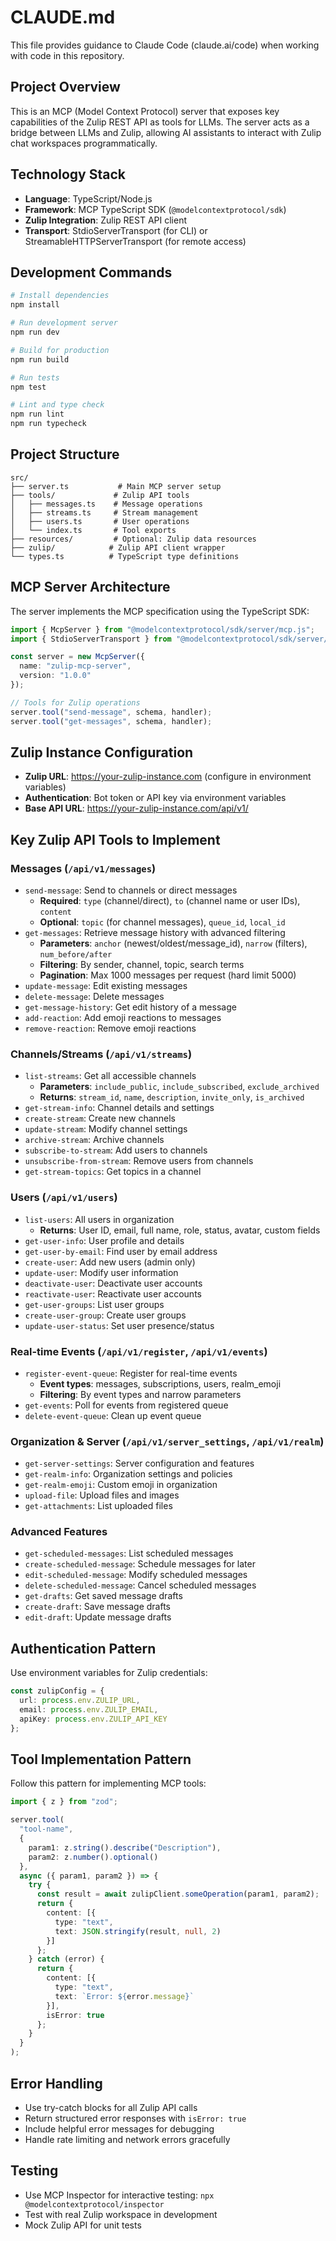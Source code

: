 # CLAUDE.md

This file provides guidance to Claude Code (claude.ai/code) when working with code in this repository.

## Project Overview

This is an MCP (Model Context Protocol) server that exposes key capabilities of the Zulip REST API as tools for LLMs. The server acts as a bridge between LLMs and Zulip, allowing AI assistants to interact with Zulip chat workspaces programmatically.

## Technology Stack

- **Language**: TypeScript/Node.js
- **Framework**: MCP TypeScript SDK (`@modelcontextprotocol/sdk`)
- **Zulip Integration**: Zulip REST API client
- **Transport**: StdioServerTransport (for CLI) or StreamableHTTPServerTransport (for remote access)

## Development Commands

```bash
# Install dependencies
npm install

# Run development server
npm run dev

# Build for production
npm run build

# Run tests
npm test

# Lint and type check
npm run lint
npm run typecheck
```

## Project Structure

```
src/
├── server.ts           # Main MCP server setup
├── tools/             # Zulip API tools
│   ├── messages.ts    # Message operations
│   ├── streams.ts     # Stream management
│   ├── users.ts       # User operations
│   └── index.ts       # Tool exports
├── resources/         # Optional: Zulip data resources
├── zulip/            # Zulip API client wrapper
└── types.ts          # TypeScript type definitions
```

## MCP Server Architecture

The server implements the MCP specification using the TypeScript SDK:

```typescript
import { McpServer } from "@modelcontextprotocol/sdk/server/mcp.js";
import { StdioServerTransport } from "@modelcontextprotocol/sdk/server/stdio.js";

const server = new McpServer({
  name: "zulip-mcp-server",
  version: "1.0.0"
});

// Tools for Zulip operations
server.tool("send-message", schema, handler);
server.tool("get-messages", schema, handler);
```

## Zulip Instance Configuration

- **Zulip URL**: https://your-zulip-instance.com (configure in environment variables)
- **Authentication**: Bot token or API key via environment variables
- **Base API URL**: https://your-zulip-instance.com/api/v1/

## Key Zulip API Tools to Implement

### Messages (`/api/v1/messages`)
- `send-message`: Send to channels or direct messages
  - **Required**: `type` (channel/direct), `to` (channel name or user IDs), `content`
  - **Optional**: `topic` (for channel messages), `queue_id`, `local_id`
- `get-messages`: Retrieve message history with advanced filtering
  - **Parameters**: `anchor` (newest/oldest/message_id), `narrow` (filters), `num_before/after`
  - **Filtering**: By sender, channel, topic, search terms
  - **Pagination**: Max 1000 messages per request (hard limit 5000)
- `update-message`: Edit existing messages
- `delete-message`: Delete messages
- `get-message-history`: Get edit history of a message
- `add-reaction`: Add emoji reactions to messages
- `remove-reaction`: Remove emoji reactions

### Channels/Streams (`/api/v1/streams`)
- `list-streams`: Get all accessible channels
  - **Parameters**: `include_public`, `include_subscribed`, `exclude_archived`
  - **Returns**: `stream_id`, `name`, `description`, `invite_only`, `is_archived`
- `get-stream-info`: Channel details and settings
- `create-stream`: Create new channels
- `update-stream`: Modify channel settings
- `archive-stream`: Archive channels
- `subscribe-to-stream`: Add users to channels
- `unsubscribe-from-stream`: Remove users from channels
- `get-stream-topics`: Get topics in a channel

### Users (`/api/v1/users`)
- `list-users`: All users in organization
  - **Returns**: User ID, email, full name, role, status, avatar, custom fields
- `get-user-info`: User profile and details
- `get-user-by-email`: Find user by email address
- `create-user`: Add new users (admin only)
- `update-user`: Modify user information
- `deactivate-user`: Deactivate user accounts
- `reactivate-user`: Reactivate user accounts
- `get-user-groups`: List user groups
- `create-user-group`: Create user groups
- `update-user-status`: Set user presence/status

### Real-time Events (`/api/v1/register`, `/api/v1/events`)
- `register-event-queue`: Register for real-time events
  - **Event types**: messages, subscriptions, users, realm_emoji
  - **Filtering**: By event types and narrow parameters
- `get-events`: Poll for events from registered queue
- `delete-event-queue`: Clean up event queue

### Organization & Server (`/api/v1/server_settings`, `/api/v1/realm`)
- `get-server-settings`: Server configuration and features
- `get-realm-info`: Organization settings and policies
- `get-realm-emoji`: Custom emoji in organization
- `upload-file`: Upload files and images
- `get-attachments`: List uploaded files

### Advanced Features
- `get-scheduled-messages`: List scheduled messages
- `create-scheduled-message`: Schedule messages for later
- `edit-scheduled-message`: Modify scheduled messages
- `delete-scheduled-message`: Cancel scheduled messages
- `get-drafts`: Get saved message drafts
- `create-draft`: Save message drafts
- `edit-draft`: Update message drafts

## Authentication Pattern

Use environment variables for Zulip credentials:
```typescript
const zulipConfig = {
  url: process.env.ZULIP_URL,
  email: process.env.ZULIP_EMAIL,
  apiKey: process.env.ZULIP_API_KEY
};
```

## Tool Implementation Pattern

Follow this pattern for implementing MCP tools:

```typescript
import { z } from "zod";

server.tool(
  "tool-name",
  {
    param1: z.string().describe("Description"),
    param2: z.number().optional()
  },
  async ({ param1, param2 }) => {
    try {
      const result = await zulipClient.someOperation(param1, param2);
      return {
        content: [{
          type: "text",
          text: JSON.stringify(result, null, 2)
        }]
      };
    } catch (error) {
      return {
        content: [{
          type: "text", 
          text: `Error: ${error.message}`
        }],
        isError: true
      };
    }
  }
);
```

## Error Handling

- Use try-catch blocks for all Zulip API calls
- Return structured error responses with `isError: true`
- Include helpful error messages for debugging
- Handle rate limiting and network errors gracefully

## Testing

- Use MCP Inspector for interactive testing: `npx @modelcontextprotocol/inspector`
- Test with real Zulip workspace in development
- Mock Zulip API for unit tests